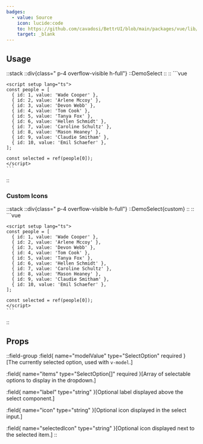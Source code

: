 ```yaml
---
badges:
  - value: Source
    icon: lucide:code
    to: https://github.com/cavadosi/BettrUI/blob/main/packages/vue/lib/Select/Select.vue
    target: _blank
---
```


## Usage

::stack
    ::div{class=" p-4 overflow-visible h-full"}
    ::DemoSelect
    ::
    ::
    ```vue
    <template>
      <Select :model-value="selected" label="Select a user" :items="people" />
    </template>

    <script setup lang="ts">
    const people = [
      { id: 1, value: 'Wade Cooper' },
      { id: 2, value: 'Arlene Mccoy' },
      { id: 3, value: 'Devon Webb' },
      { id: 4, value: 'Tom Cook' },
      { id: 5, value: 'Tanya Fox' },
      { id: 6, value: 'Hellen Schmidt' },
      { id: 7, value: 'Caroline Schultz' },
      { id: 8, value: 'Mason Heaney' },
      { id: 9, value: 'Claudie Smitham' },
      { id: 10, value: 'Emil Schaefer' },
    ];

    const selected = ref(people[0]);
    </script>
    ```
::

### Custom Icons

::stack
    ::div{class=" p-4 overflow-visible h-full"}
    ::DemoSelect{custom}
    ::
    ::
    ```vue
    <template>
      <Select
        :model-value="selected"
        label="Select a user"
        :items="people"
        icon="ChevronDown"
        selected-icon="CheckBadge"
      />
    </template>

    <script setup lang="ts">
    const people = [
      { id: 1, value: 'Wade Cooper' },
      { id: 2, value: 'Arlene Mccoy' },
      { id: 3, value: 'Devon Webb' },
      { id: 4, value: 'Tom Cook' },
      { id: 5, value: 'Tanya Fox' },
      { id: 6, value: 'Hellen Schmidt' },
      { id: 7, value: 'Caroline Schultz' },
      { id: 8, value: 'Mason Heaney' },
      { id: 9, value: 'Claudie Smitham' },
      { id: 10, value: 'Emil Schaefer' },
    ];

    const selected = ref(people[0]);
    </script>
    ```
::

## Props

::field-group
  :field{
      name="modelValue"
      type="SelectOption"
      required
    }[The currently selected option, used with `v-model`.]

  :field{
      name="items"
      type="SelectOption[]"
      required
    }[Array of selectable options to display in the dropdown.]

  :field{
      name="label"
      type="string"
    }[Optional label displayed above the select component.]

  :field{
      name="icon"
      type="string"
    }[Optional icon displayed in the select input.]

  :field{
      name="selectedIcon"
      type="string"
    }[Optional icon displayed next to the selected item.]
::
